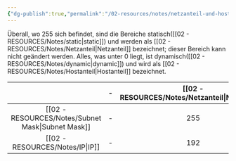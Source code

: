 ```yaml
---
{"dg-publish":true,"permalink":"/02-resources/notes/netzanteil-und-hostanteil/","tags":["netzwerk/ip","netzwerk/subnet-mask","netzwerk/network-portion","netzwerk/host"],"noteIcon":"","updated":"2024-07-31T12:50:56.000+02:00"}
---
```


Überall, wo 255 sich befindet, sind die Bereiche statisch([[02 - RESOURCES/Notes/static\|static]]) und werden als [[02 - RESOURCES/Notes/Netzanteil\|Netzanteil]] bezeichnet; dieser Bereich kann nicht geändert werden. Alles, was unter 0 liegt, ist dynamisch([[02 - RESOURCES/Notes/dynamic\|dynamic]]) und wird als [[02 - RESOURCES/Notes/Hostanteil\|Hostanteil]] bezeichnet.

|             | -   | [[02 - RESOURCES/Notes/Netzanteil\|Netzanteil]] | [[02 - RESOURCES/Notes/Netzanteil\|Netzanteil]] | [[02 - RESOURCES/Notes/Netzanteil\|Netzanteil]] | [[02 - RESOURCES/Notes/Hostanteil\|Hostanteil]] |
| :---------: | --- | :--------: | :--------: | :--------: | :--------: |
| [[02 - RESOURCES/Notes/Subnet Mask\|Subnet Mask]] | -   |    255     |    255     |    255     |     0      |
|     [[02 - RESOURCES/Notes/IP\|IP]]      | -   |    192     |    168     |     1      |    204     |
